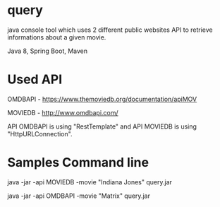 # query
java console tool which uses 2 different public websites API to retrieve informations about a given movie.

Java 8, Spring Boot, Maven

# Used API

OMDBAPI - https://www.themoviedb.org/documentation/apiMOV 

MOVIEDB - http://www.omdbapi.com/

API OMDBAPI is using "RestTemplate" and API MOVIEDB is using "HttpURLConnection".


# Samples Command line

java -jar -api MOVIEDB -movie "Indiana Jones" query.jar

java -jar -api OMDBAPI -movie "Matrix" query.jar


